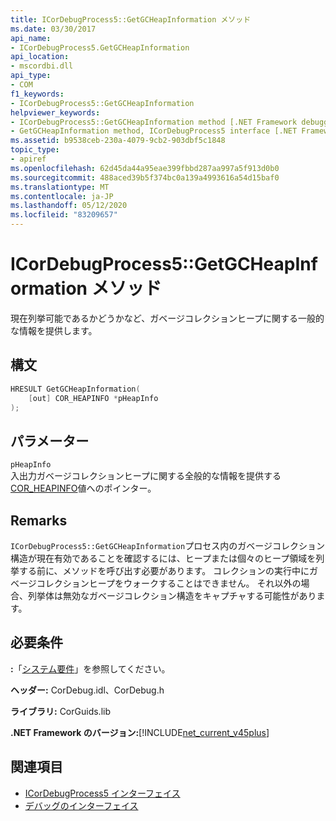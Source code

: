 ```yaml
---
title: ICorDebugProcess5::GetGCHeapInformation メソッド
ms.date: 03/30/2017
api_name:
- ICorDebugProcess5.GetGCHeapInformation
api_location:
- mscordbi.dll
api_type:
- COM
f1_keywords:
- ICorDebugProcess5::GetGCHeapInformation
helpviewer_keywords:
- ICorDebugProcess5::GetGCHeapInformation method [.NET Framework debugging]
- GetGCHeapInformation method, ICorDebugProcess5 interface [.NET Framework debugging]
ms.assetid: b9538ceb-230a-4079-9cb2-903dbf5c1848
topic_type:
- apiref
ms.openlocfilehash: 62d45da44a95eae399fbbd287aa997a5f913d0b0
ms.sourcegitcommit: 488aced39b5f374bc0a139a4993616a54d15baf0
ms.translationtype: MT
ms.contentlocale: ja-JP
ms.lasthandoff: 05/12/2020
ms.locfileid: "83209657"
---
```

# <a name="icordebugprocess5getgcheapinformation-method"></a>ICorDebugProcess5::GetGCHeapInformation メソッド
現在列挙可能であるかどうかなど、ガベージコレクションヒープに関する一般的な情報を提供します。  
  
## <a name="syntax"></a>構文  
  
```cpp  
HRESULT GetGCHeapInformation(  
    [out] COR_HEAPINFO *pHeapInfo  
);  
```  
  
## <a name="parameters"></a>パラメーター  
 `pHeapInfo`  
 入出力ガベージコレクションヒープに関する全般的な情報を提供する[COR_HEAPINFO](cor-heapinfo-structure.md)値へのポインター。  
  
## <a name="remarks"></a>Remarks  
 `ICorDebugProcess5::GetGCHeapInformation`プロセス内のガベージコレクション構造が現在有効であることを確認するには、ヒープまたは個々のヒープ領域を列挙する前に、メソッドを呼び出す必要があります。 コレクションの実行中にガベージコレクションヒープをウォークすることはできません。 それ以外の場合、列挙体は無効なガベージコレクション構造をキャプチャする可能性があります。  
  
## <a name="requirements"></a>必要条件  
 **:**「[システム要件](../../get-started/system-requirements.md)」を参照してください。  
  
 **ヘッダー:** CorDebug.idl、CorDebug.h  
  
 **ライブラリ:** CorGuids.lib  
  
 **.NET Framework のバージョン:**[!INCLUDE[net_current_v45plus](../../../../includes/net-current-v45plus-md.md)]  
  
## <a name="see-also"></a>関連項目

- [ICorDebugProcess5 インターフェイス](icordebugprocess5-interface.md)
- [デバッグのインターフェイス](debugging-interfaces.md)
